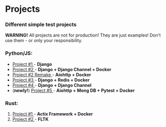 # Projects

### Different simple test projects

**WARNING!**
All projects are not for production! They are just examples! Don't use them - or only your responsibility.

### **Python/JS**:
- [Project #1 ](project1/) - **Django**
- [Project #2 ](project2/) - **Django + Django Channel + Docker**
- [Project #2 Remake ](project2_remake/) - **Aiohttp + Docker**
- [Project #3 ](project3/) - **Django + Redis + Docker**
- [Project #4 ](project4/) - **Django + Django Channel**
- (**newly!**) [Project #5 ](project6/) - **Aiohttp + Mong DB + Pytest + Docker**

### **Rust**:
1. [Project #1 ](project5/) - **Actix Framework + Docker**
1. [Project #2 ](project7/) - **FLTK**

